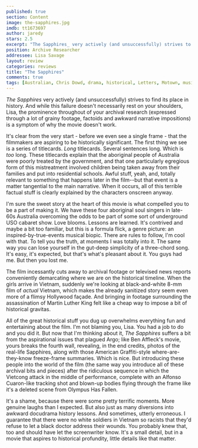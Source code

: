 ```yaml
---
published: true
section: Content
image: the-sapphires.jpg
imdb: tt1673697
author: jaredy 
stars: 2.5
excerpt: "The Sapphires_ very actively (and unsuccessfully) strives to find its place in history. And while this failure doesn't necessarily rest on your shoulders, Lisa, the prominence throughout of your archival research (expressed through a lot of grainy footage, factoids and awkward narrative impositions) is a symptom of why the movie doesn't work. "
position: Archive Researcher
addressee: Lisa Savage
layout: review
categories: reviews
title: "The Sapphires"
comments: true
tags: [Australian, Chris Dowd, drama, historical, Letters, Motown, music]
---
```

_The Sapphires_ very actively (and unsuccessfully) strives to find its place in history. And while this failure doesn't necessarily rest on your shoulders, Lisa, the prominence throughout of your archival research (expressed through a lot of grainy footage, factoids and awkward narrative impositions) is a symptom of why the movie doesn't work. 

It's clear from the very start - before we even see a single frame - that the filmmakers are aspiring to be historically significant. The first thing we see is a series of titlecards. _Long_ titlecards. Several sentences long. Which is _too_ long. These titlecards explain that the aboriginal people of Australia were poorly treated by the government, and that one particularly egregious form of this mistreatment involved children being taken away from their families and put into residential schools. Awful stuff, yeah, and, totally relevant to something that happens later in the film--but that event is a matter tangential to the main narrative. When it occurs, all of this terrible factual stuff is clearly explained by the characters onscreen anyway.

I'm sure the sweet story at the heart of this movie is what compelled you to be a part of making it. We have these four aboriginal soul singers in late-60s Australia overcoming the odds to be part of some sort of underground USO cabaret show. Love blooms. Lessons are learned. It's contrived and maybe a bit too familiar, but this is a formula flick, a genre picture: an inspired-by-true-events musical biopic. There are rules to follow, I'm cool with that. To tell you the truth, at moments I was totally into it. The same way you can lose yourself in the gut-deep simplicity of a three-chord song. It's easy, it's expected, but that's what's pleasant about it. You guys had me. But then you lost me. 

The film incessantly cuts away to archival footage or televised news reports conveniently demarcating where we are on the historical timeline. When the girls arrive in Vietnam, suddenly we're looking at black-and-white 8-mm film of _actual_ Vietnam, which makes the already sanitized story seem even more of a flimsy Hollywood façade. And bringing in footage surrounding the assassination of Martin Luther King felt like a cheap way to impose a bit of historical gravitas.

All of the great historical stuff you dug up overwhelms everything fun and entertaining about the film. I'm not blaming you, Lisa. You had a job to do and you did it. But now that I'm thinking about it, _The Sapphires_ suffers a bit from the aspirational issues that plagued Argo; like Ben Affleck's movie, yours breaks the fourth wall, revealing, in the end credits, photos of the real-life Sapphires, along with those American Graffiti-style where-are-they-know freeze-frame summaries. Which is nice. But introducing these people into the world of the film (the same way you introduce all of these archival bits and pieces) after the ridiculous sequence in which the Vietcong attack in the middle of performance, complete with an Alfonso Cuaron-like tracking shot and blown-up bodies flying through the frame like it's a deleted scene from Olympus Has Fallen.

It's a shame, because there were some pretty terrific moments. More genuine laughs than I expected. But also just as many diversions into awkward docudrama history lessons. And sometimes, utterly erroneous. I guarantee that there were no white soldiers in Vietnam so racists that they'd refuse to let a black doctor address their wounds. You probably knew that, too and should have let the screenwriter know. It's a small detail, but in a movie that aspires to historical profundity, little details like that matter.
